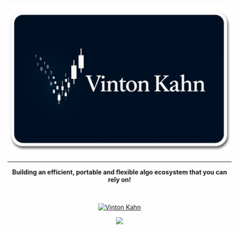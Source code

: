 <div align="center">
<img src="assets/logo.png" width="500px"/>

---

**Building an efficient, portable and flexible algo ecosystem that you can rely on!**
<div align="center">
<br/>

[![Vinton Kahn](https://img.shields.io/badge/Vinton_Kahn-Virox_Edge-lightblue)](https://github.com/VintonKahn)

<!-- <a href="https://discord.gg/VintonKahn"><img src="https://img.shields.io/discord/123.svg?style=flat&label=Join%20Community&color=7289DA" alt="Join Community Badge"/></a> -->
<a href="https://twitter.com/vintonkahn" ><img src="https://img.shields.io/twitter/follow/VintonKahn.svg?style=social" /> </a>

</div>
<div align="left">
</div>
